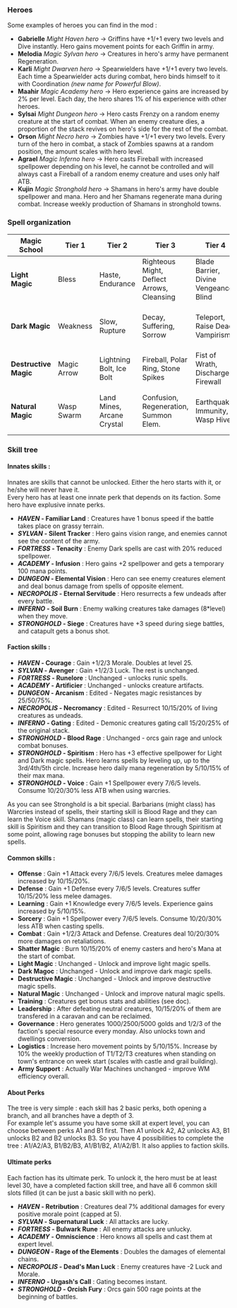 
### Heroes

Some examples of heroes you can find in the mod :

- **Gabrielle** *Might Haven hero* → Griffins have +1/+1 every two levels and Dive instantly. Hero gains movement points for each Griffin in army.
- **Melodia** *Magic Sylvan hero* → Creatures in hero's army have permanent Regeneration.
- **Karli** *Might Dwarven hero* → Spearwielders have +1/+1 every two levels. Each time a Spearwielder acts during combat, hero binds himself to it with Coordination *(new name for Powerful Blow)*.
- **Maahir** *Magic Academy hero* → Hero experience gains are increased by 2% per level. Each day, the hero shares 1% of his experience with other heroes.
- **Sylsai** *Might Dungeon hero* → Hero casts Frenzy on a random enemy creature at the start of combat. When an enemy creature dies, a proportion of the stack revives on hero's side for the rest of the combat.
- **Orson** *Might Necro hero* → Zombies have +1/+1 every two levels. Every turn of the hero in combat, a stack of Zombies spawns at a random position, the amount scales with hero level.
- **Agrael** *Magic Inferno hero* → Hero casts Fireball with increased spellpower depending on his level, he cannot be controlled and will always cast a Fireball of a random enemy creature and uses only half ATB.
- **Kujin** *Magic Stronghold hero* → Shamans in hero's army have double spellpower and mana. Hero and her Shamans regenerate mana during combat. Increase weekly production of Shamans in stronghold towns.

### Spell organization

| Magic School | Tier 1 | Tier 2 | Tier 3 | Tier 4 | Tier 5 |
| --- | --- | --- | --- | --- | --- |
| **Light Magic** | Bless | Haste, Endurance | Righteous Might, Deflect Arrows, Cleansing | Blade Barrier, Divine Vengeance, Blind | Holy Word, Celestial Shield, Resurrection |
| **Dark Magic** | Weakness | Slow, Rupture | Decay, Suffering, Sorrow | Teleport, Raise Dead, Vampirism | Curse of the Netherworld, Frenzy, Shadow Image |
| **Destructive Magic** | Magic Arrow | Lightning Bolt, Ice Bolt | Fireball, Polar Ring, Stone Spikes | Fist of Wrath, Discharge, Firewall | Deep Freeze, Implosion, Armaggeddon |
| **Natural Magic** | Wasp Swarm | Land Mines, Arcane Crystal | Confusion, Regeneration, Summon Elem. | Earthquake, Immunity, Wasp Hive | Meteor Shower, Conjure Phoenix, Mind Control |

### Skill tree

#### Innates skills :

Innates are skills that cannot be unlocked. Either the hero starts with it, or he/she will never have it.  
Every hero has at least one innate perk that depends on its faction. Some hero have explusive innate perks.

- **_HAVEN_ - Familiar Land** : Creatures have 1 bonus speed if the battle takes place on grassy terrain.
- **_SYLVAN_ - Silent Tracker** : Hero gains vision range, and enemies cannot see the content of the army.
- **_FORTRESS_ - Tenacity** : Enemy Dark spells are cast with 20% reduced spellpower.
- **_ACADEMY_ - Infusion** : Hero gains +2 spellpower and gets a temporary 100 mana points.
- **_DUNGEON_ - Elemental Vision** : Hero can see enemy creatures element and deal bonus damage from spells of opposite element.
- **_NECROPOLIS_ - Eternal Servitude** : Hero resurrects a few undeads after every battle.
- **_INFERNO_ - Soil Burn** : Enemy walking creatures take damages (8*level) when they move.
- **_STRONGHOLD_ - Siege** : Creatures have +3 speed during siege battles, and catapult gets a bonus shot.

#### Faction skills :

- **_HAVEN_ - Courage** : Gain +1/2/3 Morale. Doubles at level 25.
- **_SYLVAN_ - Avenger** : Gain +1/2/3 Luck. The rest is unchanged.
- **_FORTRESS_ - Runelore** : Unchanged - unlocks runic spells.
- **_ACADEMY_ - Artificier** : Unchanged - unlocks creature artifacts.
- **_DUNGEON_ - Arcanism** : Edited - Negates magic resistances by 25/50/75%.
- **_NECROPOLIS_ - Necromancy** : Edited - Resurrect 10/15/20% of living creatures as undeads.
- **_INFERNO_ - Gating** : Edited - Demonic creatures gating call 15/20/25% of the original stack.
- **_STRONGHOLD_ - Blood Rage** : Unchanged - orcs gain rage and unlock combat bonuses.
- **_STRONGHOLD_ - Spiritism** : Hero has +3 effective spellpower for Light and Dark magic spells. Hero learns spells by leveling up, up to the 3rd/4th/5th circle. Increase hero daily mana regeneration by 5/10/15% of their max mana.
- **_STRONGHOLD_ - Voice** : Gain +1 Spellpower every 7/6/5 levels. Consume 10/20/30% less ATB when using warcries.

As you can see Stronghold is a bit special. Barbarians (might class) has Warcries instead of spells, their starting skill is Blood Rage and they can learn the Voice skill. Shamans (magic class) can learn spells, their starting skill is Spiritism and they can transition to Blood Rage through Spiritism at some point, allowing rage bonuses but stopping the ability to learn new spells.

#### Common skills :

- **Offense** : Gain +1 Attack every 7/6/5 levels. Creatures melee damages increased by 10/15/20%.
- **Defense** : Gain +1 Defense every 7/6/5 levels. Creatures suffer 10/15/20% less melee damages.
- **Learning** : Gain +1 Knowledge every 7/6/5 levels. Experience gains increased by 5/10/15%.
- **Sorcery** : Gain +1 Spellpower every 7/6/5 levels. Consume 10/20/30% less ATB when casting spells.
- **Combat** : Gain +1/2/3 Attack and Defense. Creatures deal 10/20/30% more damages on retaliations.
- **Shatter Magic** : Burn 10/15/20% of enemy casters and hero's Mana at the start of combat.
- **Light Magic** : Unchanged - Unlock and improve light magic spells.
- **Dark Magoc** : Unchanged - Unlock and improve dark magic spells.
- **Destructive Magic** : Unchanged - Unlock and improve destructive magic spells.
- **Natural Magic** : Unchanged - Unlock and improve natural magic spells.
- **Training** : Creatures get bonus stats and abilities (see doc).
- **Leadership** : After defeating neutral creatures, 10/15/20% of them are transfered in a caravan and can be reclaimed.
- **Governance** : Hero generates 1000/2500/5000 golds and 1/2/3 of the faction's special resource every monday. Also unlocks town and dwellings conversion.
- **Logistics** : Increase hero movement points by 5/10/15%. Increase by 10% the weekly production of T1/T2/T3 creatures when standing on town's entrance on week start (scales with castle and grail building).
- **Army Support** : Actually War Machines unchanged - improve WM efficiency overall.

#### About Perks

The tree is very simple : each skill has 2 basic perks, both opening a branch, and all branches have a depth of 3.  
For example let's assume you have some skill at expert level, you can choose between perks A1 and B1 first. Then A1 unlock A2, A2 unlocks A3, B1 unlocks B2 and B2 unlocks B3. So you have 4 possibilities to complete the tree : A1/A2/A3, B1/B2/B3, A1/B1/B2, A1/A2/B1.
It also applies to faction skills.

#### Ultimate perks

Each faction has its ultimate perk. To unlock it, the hero must be at least level 30, have a completed faction skill tree, and have all 6 common skill slots filled (it can be just a basic skill with no perk).

- **_HAVEN_ - Retribution** : Creatures deal 7% additional damages for every positive morale point (capped at 5).
- **_SYLVAN_ - Supernatural Luck** : All attacks are lucky.
- **_FORTRESS_ - Bulwark Rune** : All enemy attacks are unlucky.
- **_ACADEMY_ - Omniscience** : Hero knows all spells and cast them at expert level.
- **_DUNGEON_ - Rage of the Elements** : Doubles the damages of elemental chains.
- **_NECROPOLIS_ - Dead's Man Luck** : Enemy creatures have -2 Luck and Morale.
- **_INFERNO_ - Urgash's Call** : Gating becomes instant.
- **_STRONGHOLD_ - Orcish Fury** : Orcs gain 500 rage points at the beginning of battles.
